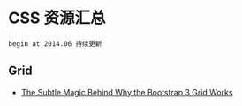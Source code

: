 CSS 资源汇总
========
	
	begin at 2014.06 持续更新
	
## Grid

- [The Subtle Magic Behind Why the Bootstrap 3 Grid Works](http://www.helloerik.com/the-subtle-magic-behind-why-the-bootstrap-3-grid-works)  

